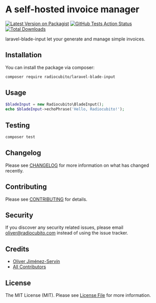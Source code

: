 # A self-hosted invoice manager

[![Latest Version on Packagist](https://img.shields.io/packagist/v/radiocubito/laravel-blade-input.svg?style=flat-square)](https://packagist.org/packages/radiocubito/laravel-blade-input)
[![GitHub Tests Action Status](https://img.shields.io/github/workflow/status/radiocubito/laravel-blade-input/Tests?label=tests)](https://github.com/radiocubito/laravel-blade-input/actions?query=workflow%3ATests+branch%3Amaster)
[![Total Downloads](https://img.shields.io/packagist/dt/radiocubito/laravel-blade-input.svg?style=flat-square)](https://packagist.org/packages/radiocubito/laravel-blade-input)


laravel-blade-input let your generate and manage simple invoices.

## Installation

You can install the package via composer:

```bash
composer require radiocubito/laravel-blade-input
```

## Usage

``` php
$bladeInput = new Radiocubito\BladeInput();
echo $bladeInput->echoPhrase('Hello, Radiocubito!');
```

## Testing

``` bash
composer test
```

## Changelog

Please see [CHANGELOG](CHANGELOG.md) for more information on what has changed recently.

## Contributing

Please see [CONTRIBUTING](CONTRIBUTING.md) for details.

## Security

If you discover any security related issues, please email oliver@radiocubito.com instead of using the issue tracker.

## Credits

- [Oliver Jiménez-Servín](https://github.com/oliverds)
- [All Contributors](../../contributors)

## License

The MIT License (MIT). Please see [License File](LICENSE.md) for more information.

